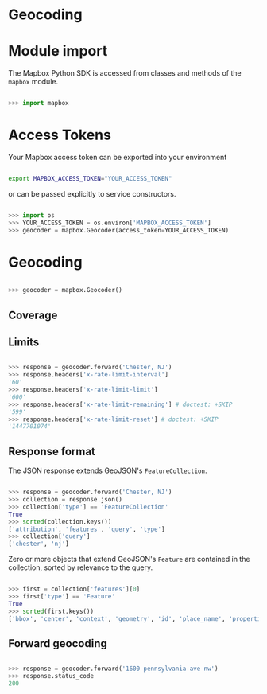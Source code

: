 Geocoding
=========

# Module import

The Mapbox Python SDK is accessed from classes and methods of the `mapbox`
module.

```python

>>> import mapbox

```

# Access Tokens

Your Mapbox access token can be exported into your environment

```bash

export MAPBOX_ACCESS_TOKEN="YOUR_ACCESS_TOKEN"

```

or can be passed explicitly to service constructors.

```python

>>> import os
>>> YOUR_ACCESS_TOKEN = os.environ['MAPBOX_ACCESS_TOKEN']
>>> geocoder = mapbox.Geocoder(access_token=YOUR_ACCESS_TOKEN)

```

# Geocoding

```python

>>> geocoder = mapbox.Geocoder()

```

## Coverage

## Limits

```python

>>> response = geocoder.forward('Chester, NJ')
>>> response.headers['x-rate-limit-interval']
'60'
>>> response.headers['x-rate-limit-limit']
'600'
>>> response.headers['x-rate-limit-remaining'] # doctest: +SKIP
'599'
>>> response.headers['x-rate-limit-reset'] # doctest: +SKIP
'1447701074'

```

## Response format

The JSON response extends GeoJSON's `FeatureCollection`.

```python

>>> response = geocoder.forward('Chester, NJ')
>>> collection = response.json()
>>> collection['type'] == 'FeatureCollection'
True
>>> sorted(collection.keys())
['attribution', 'features', 'query', 'type']
>>> collection['query']
['chester', 'nj']

```

Zero or more objects that extend GeoJSON's `Feature` are contained in the
collection, sorted by relevance to the query.

```python

>>> first = collection['features'][0]
>>> first['type'] == 'Feature'
True
>>> sorted(first.keys())
['bbox', 'center', 'context', 'geometry', 'id', 'place_name', 'properties', 'relevance', 'text', 'type']

```

## Forward geocoding

```python

>>> response = geocoder.forward('1600 pennsylvania ave nw')
>>> response.status_code
200

```
